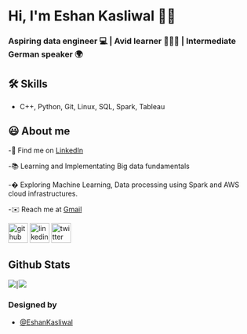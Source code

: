 
# Hi, I'm Eshan Kasliwal 👋🏻

  
### Aspiring data engineer 💻 | Avid learner 👨🏻‍💻 | Intermediate German speaker 🌍


## 🛠 Skills
- C++, Python, Git, Linux, SQL, Spark, Tableau 

  
## 😃 About me 
 -🍳 Find me on [LinkedIn](https://www.linkedin.com/in/eshan-kasliwal-59538017a/)
 
 -📚 Learning and Implementating Big data fundamentals 
 
 -� Exploring Machine Learning, Data processing using Spark and AWS cloud infrastructures. 
 
 -✉️ Reach me at [Gmail](eshan.kasliwal@gmail.com)

  [<img src='https://cdn.jsdelivr.net/npm/simple-icons@3.0.1/icons/github.svg' alt='github' height='40'>](https://github.com/https://github.com/EshanKasliwal)  [<img src='https://cdn.jsdelivr.net/npm/simple-icons@3.0.1/icons/linkedin.svg' alt='linkedin' height='40'>](https://www.linkedin.com/in/https://www.linkedin.com/in/eshan-kasliwal-59538017a//)  [<img src='https://cdn.jsdelivr.net/npm/simple-icons@3.0.1/icons/twitter.svg' alt='twitter' height='40'>](https://twitter.com/https://twitter.com/EshanKasliwal)  


## Github Stats

<img src="https://github-readme-stats.vercel.app/api?username=EshanKasliwal&&show_icons=true&count_private=true&theme=github_dark">|<img src="https://github-readme-streak-stats.herokuapp.com/?user=EshanKasliwal&theme=blueberry_duo"/>


### Designed by 

- [@EshanKasliwal](https://www.github.com/EshanKasliwal)

  

